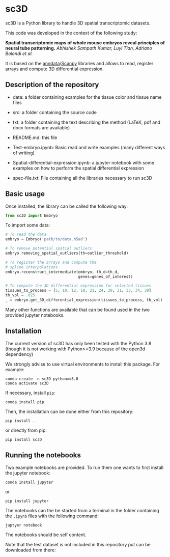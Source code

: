 # sc3D

sc3D is a Python library to handle 3D spatial transcriptomic datasets.

This code was developed in the context of the following study:

**Spatial transcriptomic maps of whole mouse embryos reveal principles of neural tube patterning.** *Abhishek Sampath Kumar, Luyi Tian, Adriano Bolondi et al.*

It is based on the [anndata](https://anndata.readthedocs.io/en/latest/)/[Scanpy](https://scanpy.readthedocs.io/en/stable/) libraries and allows to read, register arrays and compute 3D differential expression.

## Description of the repository

- data: a folder containing examples for the tissue color and tissue name files

- src: a folder containing the source code

- txt: a folder containing the text describing the method (LaTeX, pdf and docx formats are available)

- README.md: this file

- Test-embryo.ipynb: Basic read and write examples (many different ways of writing)

- Spatial-differential-expression.ipynb: a jupyter notebook with some examples on how to perform the spatial differential expression

- spec-file.txt: File containing all the libraries necessary to run sc3D

## Basic usage

Once installed, the library can be called the following way:

```python
from sc3D import Embryo
```

To import some data:

```python
# To read the data
embryo = Embryo('path/to/data.h5ad')

# To remove potential spatial outliers
embryo.removing_spatial_outliers(th=outlier_threshold)

# To register the arrays and compute the
# spline interpolations
embryo.reconstruct_intermediate(embryo, th_d=th_d,
                                genes=genes_of_interest)

# To compute the 3D differential expression for selected tissues
tissues_to_process = [5, 10, 12, 18, 21, 24, 30, 31, 33, 34, 39]
th_vol = .025
_ = embryo.get_3D_differential_expression(tissues_to_process, th_vol)
```

Many other functions are available that can be found used in the two provided jupyter notebooks.

## Installation

The current version of sc3D has only been tested with the Python 3.8  (though it is not working with Python>=3.9 because of the open3d dependency)

We strongly advise to use virtual environments to install this package. For example:

```shell
conda create -n sc3D python==3.8
conda activate sc3D
```

If necessary, install `pip`:
```shell
conda install pip
```

Then, the installation can be done either from this repository:

```shell
pip install .
```

or directly from pip:
```shell
pip install sc3D
```

## Running the notebooks
Two example notebooks are provided.
To run them one wants to first install the jupyter notebook:
```shell
conda install jupyter
```
or
```shell
pip install jupyter
```

The notebooks can the be started from a terminal in the folder containing the `.ipynb` files with the following command:
```shell
juptyer notebook
```
The notebooks should be self content.

Note that the test dataset is not included in this repository put can be downloaded from there:
